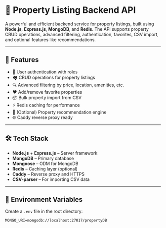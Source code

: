 # 🏡 Property Listing Backend API

A powerful and efficient backend service for property listings, built using **Node.js**, **Express.js**, **MongoDB**, and **Redis**. The API supports property CRUD operations, advanced filtering, authentication, favorites, CSV import, and optional features like recommendations.

---

## 🚀 Features

- 🔐 User authentication with roles
- 🏘️ CRUD operations for property listings
- 🔍 Advanced filtering by price, location, amenities, etc.
- ❤️ Add/remove favorite properties
- 📦 Bulk property import from CSV
- ⚡ Redis caching for performance
- 🧠 (Optional) Property recommendation engine
- 🌐 Caddy reverse proxy ready

---

## 🛠️ Tech Stack

- **Node.js** + **Express.js** – Server framework  
- **MongoDB** – Primary database  
- **Mongoose** – ODM for MongoDB  
- **Redis** – Caching layer (optional)  
- **Caddy** – Reverse proxy and HTTPS  
- **CSV-parser** – For importing CSV data  

---

## 🔐 Environment Variables

Create a `.env` file in the root directory:

```env
MONGO_URI=mongodb://localhost:27017/propertyDB

